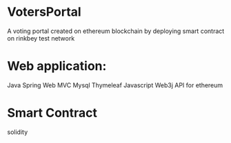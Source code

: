 # VotersPortal
A voting portal created on ethereum blockchain by deploying smart contract on rinkbey test network

# Web application:
  Java
  Spring Web MVC
  Mysql
  Thymeleaf
  Javascript
  Web3j API for ethereum
  
  
# Smart Contract
  solidity


